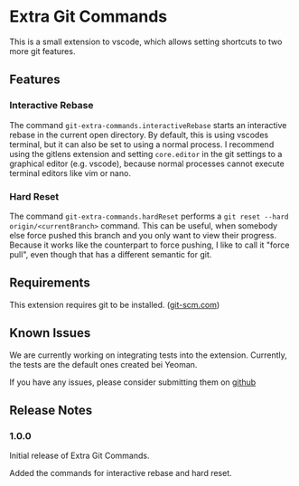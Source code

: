 # Extra Git Commands

This is a small extension to vscode, which allows setting shortcuts to two more git features.

## Features

### Interactive Rebase

The command `git-extra-commands.interactiveRebase` starts an interactive rebase in the current open directory. By default, this is using vscodes terminal, but it can also be set to using a normal process. I recommend using the gitlens extension and setting `core.editor` in the git settings to a graphical editor (e.g. vscode), because normal processes cannot execute terminal editors like vim or nano.   

### Hard Reset

The command `git-extra-commands.hardReset` performs a `git reset --hard origin/<currentBranch>` command. This can be useful, when somebody else force pushed this branch and you only want to view their progress. Because it works like the counterpart to force pushing, I like to call it "force pull", even though that has a different semantic for git.

## Requirements

This extension requires git to be installed. \([git-scm.com](https://git-scm.com)\)

## Known Issues

We are currently working on integrating tests into the extension. Currently, the tests are the default ones created bei Yeoman.

If you have any issues, please consider submitting them on [github](https://github.com/Greenscreen23/git-extra-commands)

## Release Notes

### 1.0.0

Initial release of Extra Git Commands.

Added the commands for interactive rebase and hard reset.
